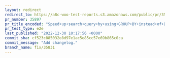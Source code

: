 ```yaml
---
layout: redirect
redirect_to: https://a8c-woo-test-reports.s3.amazonaws.com/public/pr/35897/e2e/index.html
pr_number: 35897
pr_title_encoded: "Speed+up+search+query+by+using+GROUP+BY+instead+of+DISTINCT+for+HPOS"
pr_test_type: e2e
last_published: "2022-12-30 10:17:56 +0000"
commit_sha: cf523c885032e8d97e1ac5e85cc57e69b865c0ca
commit_message: "Add changelog."
branch_name: fix/35831
---
```

